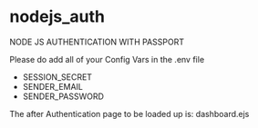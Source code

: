 # nodejs_auth
NODE JS AUTHENTICATION WITH PASSPORT

Please do add all of your Config Vars in the .env file
- SESSION_SECRET
- SENDER_EMAIL
- SENDER_PASSWORD

The after Authentication page to be loaded up is: dashboard.ejs
